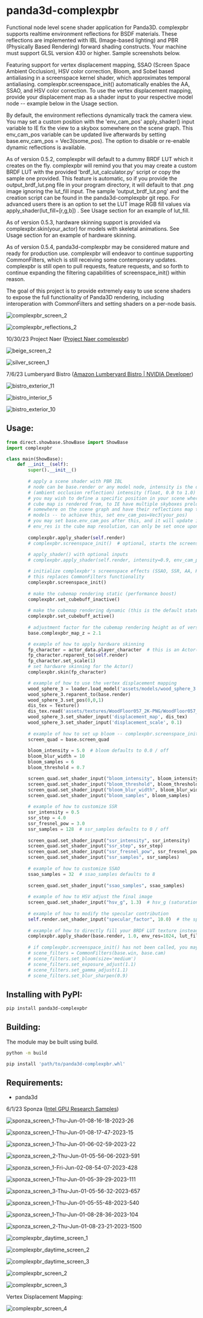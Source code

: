 # panda3d-complexpbr
Functional node level scene shader application for Panda3D. complexpbr supports realtime environment reflections for BSDF materials. These reflections are implemented with IBL (Image-based lighting) and PBR (Physically Based Rendering) forward shading constructs. Your machine must support GLSL version 430 or higher. Sample screenshots below.

Featuring support for vertex displacement mapping, SSAO (Screen Space Ambient Occlusion), HSV color correction, Bloom, and Sobel based antialiasing in a screenspace kernel shader, which approximates temporal antialiasing. complexpbr.screenspace_init() automatically enables the AA, SSAO, and HSV color correction. To use the vertex displacement mapping, provide your displacement map as a shader input to your respective model node -- example below in the Usage section.

By default, the environment reflections dynamically track the camera view. You may set a custom position with the 'env_cam_pos' apply_shader() input variable to IE fix the view to a skybox somewhere on the scene graph. This env_cam_pos variable can be updated live afterwards by setting base.env_cam_pos = Vec3(some_pos). The option to disable or re-enable dynamic reflections is available. 

As of version 0.5.2, complexpbr will default to a dummy BRDF LUT which it creates on the fly. complexpbr will remind you that you may create a custom BRDF LUT with the provided 'brdf_lut_calculator.py' script or copy the sample one provided. This feature is automatic, so if you provide the output_brdf_lut.png file in your program directory, it will default to that .png image ignoring the lut_fill input. The sample 'output_brdf_lut.png' and the creation script can be found in the panda3d-complexpbr git repo. For advanced users there is an option to set the LUT image RGB fill values via apply_shader(lut_fill=[r,g,b]) . See Usage section for an example of lut_fill.

As of version 0.5.3, hardware skinning support is provided via complexpbr.skin(your_actor) for models with skeletal animations. See Usage section for an example of hardware skinning.

As of version 0.5.4, panda3d-complexpbr may be considered mature and ready for production use. complexpbr will endeavor to continue supporting CommonFilters, which is still receiving some contemporary updates. complexpbr is still open to pull requests, feature requests, and so forth to continue expanding the filtering capabilities of screenspace_init() within reason.

The goal of this project is to provide extremely easy to use scene shaders to expose the full functionality of Panda3D rendering, including interoperation with CommonFilters and setting shaders on a per-node basis.

![complexpbr_screen_2](https://github.com/rayanalysis/panda3d-complexpbr/assets/3117958/a8a7d360-6b52-4fa8-91f8-31f052421043)
 
![complexpbr_reflections_2](https://github.com/rayanalysis/panda3d-complexpbr/assets/3117958/d6d3867a-6dfb-4512-8a79-de80bf35bc26)

10/30/23 Project Naer ([Project Naer complexpbr](https://github.com/rayanalysis/project-naer-complexpbr))

![beige_screen_2](https://github.com/rayanalysis/panda3d-complexpbr/assets/3117958/89428c83-5e6c-42d3-b30d-372e6ed8bd05)

![silver_screen_1](https://github.com/rayanalysis/panda3d-complexpbr/assets/3117958/478329ca-ba7c-4adf-b3a1-ae730bf54cc1)

7/6/23 Lumberyard Bistro ([Amazon Lumberyard Bistro | NVIDIA Developer](https://developer.nvidia.com/orca/amazon-lumberyard-bistro))

![bistro_exterior_11](https://github.com/rayanalysis/panda3d-complexpbr/assets/3117958/0cd476bb-d313-41f4-b5ea-d793589711e4)

![bistro_interior_5](https://github.com/rayanalysis/panda3d-complexpbr/assets/3117958/ad75afa7-e1ef-41ea-aae9-4bb1cea54135)

![bistro_exterior_10](https://github.com/rayanalysis/panda3d-complexpbr/assets/3117958/79df6bd6-14d8-4d19-ae5f-45c3418a7607)

## Usage:
```python
from direct.showbase.ShowBase import ShowBase
import complexpbr

class main(ShowBase):
    def __init__(self):
        super().__init__()
         
        # apply a scene shader with PBR IBL
        # node can be base.render or any model node, intensity is the desired AO
        # (ambient occlusion reflection) intensity (float, 0.0 to 1.0)
        # you may wish to define a specific position in your scene where the 
        # cube map is rendered from, to IE have multiple skyboxes preloaded
        # somewhere on the scene graph and have their reflections map to your
        # models -- to achieve this, set env_cam_pos=Vec3(your_pos)
        # you may set base.env_cam_pos after this, and it will update in realtime
        # env_res is the cube map resolution, can only be set once upon first call
        
        complexpbr.apply_shader(self.render)
        # complexpbr.screenspace_init()  # optional, starts the screenspace effects
        
        # apply_shader() with optional inputs
        # complexpbr.apply_shader(self.render, intensity=0.9, env_cam_pos=None, env_res=256, lut_fill=[1.0,0.0,0.0])

        # initialize complexpbr's screenspace effects (SSAO, SSR, AA, HSV color correction)
        # this replaces CommonFilters functionality
        complexpbr.screenspace_init()
        
        # make the cubemap rendering static (performance boost)
        complexpbr.set_cubebuff_inactive()
        
        # make the cubemap rendering dynamic (this is the default state)
        complexpbr.set_cubebuff_active()
        
        # adjustment factor for the cubemap rendering height as of version 0.5.5
        base.complexpbr_map_z = 2.1

        # example of how to apply hardware skinning
        fp_character = actor_data.player_character  # this is an Actor() model
        fp_character.reparent_to(self.render)
        fp_character.set_scale(1)
        # set hardware skinning for the Actor()
        complexpbr.skin(fp_character)

        # example of how to use the vertex displacement mapping
        wood_sphere_3 = loader.load_model('assets/models/wood_sphere_3.gltf')
        wood_sphere_3.reparent_to(base.render)
        wood_sphere_3.set_pos(0,0,1)
        dis_tex = Texture()
        dis_tex.read('assets/textures/WoodFloor057_2K-PNG/WoodFloor057_2K_Displacement.png')
        wood_sphere_3.set_shader_input('displacement_map', dis_tex)
        wood_sphere_3.set_shader_input('displacement_scale', 0.1)
        
        # example of how to set up bloom -- complexpbr.screenspace_init() must have been called first
        screen_quad = base.screen_quad
        
        bloom_intensity = 5.0  # bloom defaults to 0.0 / off
        bloom_blur_width = 10
        bloom_samples = 6
        bloom_threshold = 0.7

        screen_quad.set_shader_input("bloom_intensity", bloom_intensity)
        screen_quad.set_shader_input("bloom_threshold", bloom_threshold)
        screen_quad.set_shader_input("bloom_blur_width", bloom_blur_width)
        screen_quad.set_shader_input("bloom_samples", bloom_samples)
        
        # example of how to customize SSR
        ssr_intensity = 0.5  
        ssr_step = 4.0
        ssr_fresnel_pow = 3.0
        ssr_samples = 128  # ssr_samples defaults to 0 / off
        
        screen_quad.set_shader_input("ssr_intensity", ssr_intensity)
        screen_quad.set_shader_input("ssr_step", ssr_step)
        screen_quad.set_shader_input("ssr_fresnel_pow", ssr_fresnel_pow)
        screen_quad.set_shader_input("ssr_samples", ssr_samples)
        
        # example of how to customize SSAO
        ssao_samples = 32  # ssao_samples defaults to 8
        
        screen_quad.set_shader_input("ssao_samples", ssao_samples)
        
        # example of how to HSV adjust the final image
        screen_quad.set_shader_input("hsv_g", 1.3)  # hsv_g (saturation factor) defaults to 1.0
        
        # example of how to modify the specular contribution
        self.render.set_shader_input("specular_factor", 10.0)  # the specular_factor defaults to 1.0
        
        # example of how to directly fill your BRDF LUT texture instead of providing one in your game folder
        complexpbr.apply_shader(base.render, 1.0, env_res=1024, lut_fill=[1.0,0.0,0.0])  # lut_fill=[red, green, blue]
        
        # if complexpbr.screenspace_init() has not been called, you may use CommonFilters
        # scene_filters = CommonFilters(base.win, base.cam)
        # scene_filters.set_bloom(size='medium')
        # scene_filters.set_exposure_adjust(1.1)
        # scene_filters.set_gamma_adjust(1.1)
        # scene_filters.set_blur_sharpen(0.9)
```
## Installing with PyPI:
```bash
pip install panda3d-complexpbr
```

## Building:
The module may be built using build. 
```bash
python -m build
```
```bash
pip install 'path/to/panda3d-complexpbr.whl'
```

## Requirements:

- panda3d


6/1/23 Sponza ([Intel GPU Research Samples](https://www.intel.com/content/www/us/en/developer/topic-technology/graphics-research/samples.html))

![sponza_screen_1-Thu-Jun-01-08-16-18-2023-26](https://github.com/rayanalysis/panda3d-complexpbr/assets/3117958/5d6a603f-9da1-49a1-affb-042658f343ed)

![sponza_screen_1-Thu-Jun-01-08-17-47-2023-15](https://github.com/rayanalysis/panda3d-complexpbr/assets/3117958/7fffc0f4-75b3-476b-a328-127d231b9171)

![sponza_screen_1-Thu-Jun-01-06-02-59-2023-22](https://github.com/rayanalysis/panda3d-complexpbr/assets/3117958/913a5263-7750-47c1-b4c4-9f7dace84d6e)

![sponza_screen_2-Thu-Jun-01-05-56-06-2023-591](https://github.com/rayanalysis/panda3d-complexpbr/assets/3117958/b5055164-3235-48fa-86a7-0f6e3222b903)

![sponza_screen_1-Fri-Jun-02-08-54-07-2023-428](https://github.com/rayanalysis/panda3d-complexpbr/assets/3117958/7a5c3f1f-1bb9-4dec-9e92-92dc52f77f29)

![sponza_screen_1-Thu-Jun-01-05-39-29-2023-111](https://github.com/rayanalysis/panda3d-complexpbr/assets/3117958/f366077b-b6d6-4c4a-896d-f456a06a53d1)

![sponza_screen_3-Thu-Jun-01-05-56-32-2023-657](https://github.com/rayanalysis/panda3d-complexpbr/assets/3117958/23014163-4c7d-4a4d-9f6a-4b874ea364f2)

![sponza_screen_1-Thu-Jun-01-05-55-48-2023-540](https://github.com/rayanalysis/panda3d-complexpbr/assets/3117958/ef2a71c3-169b-428c-a1a9-378c8906c644)

![sponza_screen_1-Thu-Jun-01-08-28-36-2023-104](https://github.com/rayanalysis/panda3d-complexpbr/assets/3117958/4e40e642-f363-4328-bf99-4056f449e28a)

![sponza_screen_2-Thu-Jun-01-08-23-21-2023-1500](https://github.com/rayanalysis/panda3d-complexpbr/assets/3117958/9fbe97e8-d350-480e-bbca-9ef2d5a92b24)

![complexpbr_daytime_screen_1](https://user-images.githubusercontent.com/3117958/235431990-d8ea4364-2526-4739-963c-dce122815f2a.png)

![complexpbr_daytime_screen_2](https://user-images.githubusercontent.com/3117958/235431991-d1f40263-f442-46ed-98a7-056e6186c148.png)

![complexpbr_daytime_screen_3](https://user-images.githubusercontent.com/3117958/235432001-07091c4c-9bc1-4385-81d2-9d50c6fd61b9.png)

![complexpbr_screen_2](https://user-images.githubusercontent.com/3117958/234434099-c6add6ce-578c-4c03-a142-adcf955c14fc.png)

![complexpbr_screen_3](https://user-images.githubusercontent.com/3117958/234434136-9418663d-2304-451b-a318-d3cb4d945a8b.png)

Vertex Displacement Mapping:

![complexpbr_screen_4](https://user-images.githubusercontent.com/3117958/234434178-1e14fa32-2be4-4072-ae15-9ee235d8c036.png)

